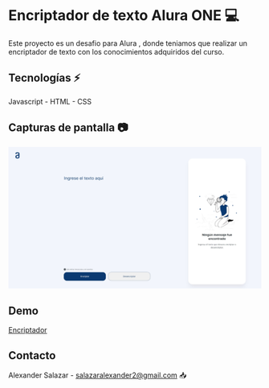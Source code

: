 # Encriptador de texto Alura ONE 💻
Este proyecto es un desafio para Alura , donde teniamos que realizar un encriptador de texto con los conocimientos adquiridos del curso.

## Tecnologías ⚡
Javascript - HTML - CSS

## Capturas de pantalla 📷

![GitHub](./img/Captura1.jpg)

## Demo
[Encriptador](https://asalazar1123.github.io/Desafio-alura/)

## Contacto 
Alexander Salazar - salazaralexander2@gmail.com  📥
